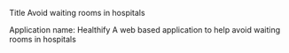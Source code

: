 Title
Avoid waiting rooms in hospitals

Application name: Healthify
A web based application to help avoid waiting rooms in hospitals


